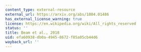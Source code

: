 ```yaml
---
content_type: external-resource
external_url: https://arxiv.org/abs/1804.01486
has_external_license_warning: true
license: https://en.wikipedia.org/wiki/All_rights_reserved
status: ''
title: Beam et al., 2018
uid: efa60938-db0a-4945-8672-f85a05cb44d6
wayback_url: ''
---
```

